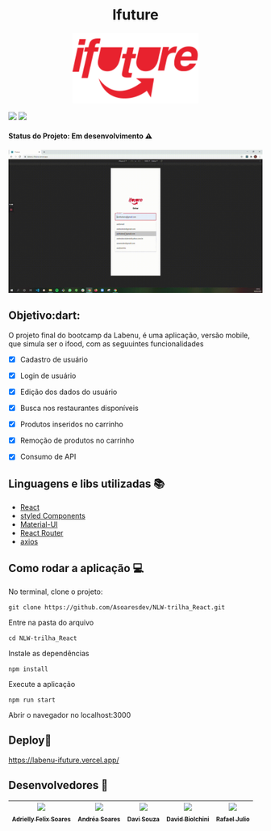 <h1 align="center"> Ifuture </h1>
<p align="center">
  <img  width="250" src="https://github.com/Asoaresdev/Projeto-Final-do-bootcamp-Labenu-4foodA/blob/master/src/assets/logo-future-eats-invert.svg">
</p>



<img src="https://img.shields.io/static/v1?label=react&message=framework&color=blue&style=plastic&logo=React"/> <img src="https://img.shields.io/static/v1?label=vercel&message=deploy&color=blue&style=plastic&logo=VERCEL"/> 



#### Status do Projeto: Em desenvolvimento :warning:


<p align="center">
<img  width="750" src="https://github.com/Asoaresdev/Projeto-Final-do-bootcamp-Labenu-4foodA/blob/master/data/ifutre.gif">
</p>


<h2>Objetivo:dart:</h2>
O projeto final do bootcamp da Labenu, é uma aplicação, versão mobile, que simula ser o ifood, com as seguuintes funcionalidades

- [x] Cadastro de usuário
- [x] Login de usuário
- [x] Edição dos dados do usuário
- [x] Busca nos restaurantes disponíveis
- [x] Produtos inseridos no carrinho
- [x] Remoção de produtos no carrinho
- [x] Consumo de API


## Linguagens e libs utilizadas :books:

- [React](https://react-pdf.org/)
- [styled Components](https://styled-components.com/)
- [Material-UI](https://material-ui.com/pt/)
- [React Router](https://reactrouter.com/web/guides/quick-start)
- [axios](https://www.npmjs.com/package/axios)



## Como rodar a aplicação :computer:
No terminal, clone o projeto:
```
git clone https://github.com/Asoaresdev/NLW-trilha_React.git
```
Entre na pasta do arquivo
```
cd NLW-trilha_React
```
Instale as dependências
```
npm install
```
Execute a aplicação
```
npm run start
```
Abrir o navegador no localhost:3000


## Deploy:iphone:

https://labenu-ifuture.vercel.app/



## Desenvolvedores :rocket:

|[<img src="https://avatars.githubusercontent.com/u/69718777?s=400&u=49bfa0398c843ac583f45f5e2a66f783562fc2cb&v=4" width=115 > <br> <sub> Adrielly Felix Soares </sub>](https://github.com/adriellyfelix)|[<img src="https://avatars.githubusercontent.com/u/57377698?s=460&u=699230ff7b871595756e4bd77b21f16b19859456&v=4" width=115 > <br> <sub> Andréa Soares </sub>](https://github.com/Asoaresdev)|[<img src="https://avatars.githubusercontent.com/u/69723573?s=400&u=2f9a47f0e908d62f9f640adb7a4b706a94ffcef5&v=4" width=115 > <br> <sub> Davi Souza </sub>](https://github.com/DAVIGSOUZA)|[<img src="https://avatars.githubusercontent.com/u/63478613?s=400&u=6a8b4dadfd795acc1610899a83e81bbdf78de3bb&v=4" width=115 > <br> <sub> David Biolchini </sub>](https://github.com/DavBio)|[<img src="https://avatars.githubusercontent.com/u/68956077?s=400&u=46744a4f2452568e395ebc63a834542d82aeed28&v=4" width=115 > <br> <sub> Rafael Julio </sub>](https://github.com/rjuliuz)
| -------- | -------- | -------- | -------- | -------- |




